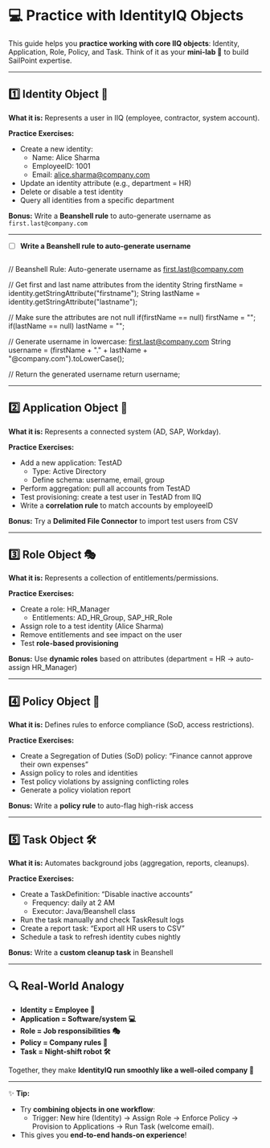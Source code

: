 # 💻 Practice with IdentityIQ Objects  

This guide helps you **practice working with core IIQ objects**: Identity, Application, Role, Policy, and Task. Think of it as your **mini-lab 🧪** to build SailPoint expertise.  

---

## 1️⃣ Identity Object 👤  

**What it is:** Represents a user in IIQ (employee, contractor, system account).  

**Practice Exercises:**  
- Create a new identity:  
  - Name: Alice Sharma  
  - EmployeeID: 1001  
  - Email: alice.sharma@company.com  
- Update an identity attribute (e.g., department = HR)  
- Delete or disable a test identity  
- Query all identities from a specific department  

**Bonus:** Write a **Beanshell rule** to auto-generate username as `first.last@company.com`  



---

- [ ] **Write a Beanshell rule to auto-generate username**  
  ```java
 // Beanshell Rule: Auto-generate username as first.last@company.com

// Get first and last name attributes from the identity
String firstName = identity.getStringAttribute("firstname");
String lastName = identity.getStringAttribute("lastname");

// Make sure the attributes are not null
if(firstName == null) firstName = "";
if(lastName == null) lastName = "";

// Generate username in lowercase: first.last@company.com
String username = (firstName + "." + lastName + "@company.com").toLowerCase();

// Return the generated username
return username;



---

## 2️⃣ Application Object 💼  

**What it is:** Represents a connected system (AD, SAP, Workday).  

**Practice Exercises:**  
- Add a new application: TestAD  
  - Type: Active Directory  
  - Define schema: username, email, group  
- Perform aggregation: pull all accounts from TestAD  
- Test provisioning: create a test user in TestAD from IIQ  
- Write a **correlation rule** to match accounts by employeeID  

**Bonus:** Try a **Delimited File Connector** to import test users from CSV  

---

## 3️⃣ Role Object 🎭  

**What it is:** Represents a collection of entitlements/permissions.  

**Practice Exercises:**  
- Create a role: HR_Manager  
  - Entitlements: AD_HR_Group, SAP_HR_Role  
- Assign role to a test identity (Alice Sharma)  
- Remove entitlements and see impact on the user  
- Test **role-based provisioning**  

**Bonus:** Use **dynamic roles** based on attributes (department = HR → auto-assign HR_Manager)  

---

## 4️⃣ Policy Object 📜  

**What it is:** Defines rules to enforce compliance (SoD, access restrictions).  

**Practice Exercises:**  
- Create a Segregation of Duties (SoD) policy: “Finance cannot approve their own expenses”  
- Assign policy to roles and identities  
- Test policy violations by assigning conflicting roles  
- Generate a policy violation report  

**Bonus:** Write a **policy rule** to auto-flag high-risk access  

---

## 5️⃣ Task Object 🛠️  

**What it is:** Automates background jobs (aggregation, reports, cleanups).  

**Practice Exercises:**  
- Create a TaskDefinition: “Disable inactive accounts”  
  - Frequency: daily at 2 AM  
  - Executor: Java/Beanshell class  
- Run the task manually and check TaskResult logs  
- Create a report task: “Export all HR users to CSV”  
- Schedule a task to refresh identity cubes nightly  

**Bonus:** Write a **custom cleanup task** in Beanshell  

---

## 🔍 Real-World Analogy  

- **Identity = Employee 👤**  
- **Application = Software/system 💻**  
- **Role = Job responsibilities 🎭**  
- **Policy = Company rules 📜**  
- **Task = Night-shift robot 🛠️**  

Together, they make **IdentityIQ run smoothly like a well-oiled company 🚀**  

---

✨ **Tip:**  
- Try **combining objects in one workflow**:  
  - Trigger: New hire (Identity) → Assign Role → Enforce Policy → Provision to Applications → Run Task (welcome email).  
- This gives you **end-to-end hands-on experience**!  
